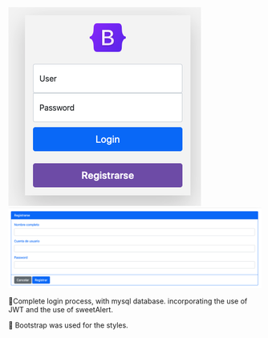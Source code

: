 ![Screenshot](login.png)
![Screenshot](register.png)


💁‍Complete login process, with mysql database. incorporating the use of JWT and the use of sweetAlert.

💁‍ Bootstrap was used for the styles.
